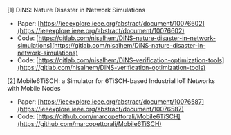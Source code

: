 [1] DiNS: Nature Disaster in Network Simulations
* Paper: [https://ieeexplore.ieee.org/abstract/document/10076602](https://ieeexplore.ieee.org/abstract/document/10076602)
* Code: [https://gitlab.com/nisalhem/DiNS-nature-disaster-in-network-simulations](https://gitlab.com/nisalhem/DiNS-nature-disaster-in-network-simulations)
* Code: [https://gitlab.com/nisalhem/DiNS-verification-optimization-tools](https://gitlab.com/nisalhem/DiNS-verification-optimization-tools)

[2] Mobile6TiSCH: a Simulator for 6TiSCH-based Industrial IoT Networks with Mobile Nodes
* Paper: [https://ieeexplore.ieee.org/abstract/document/10076587](https://ieeexplore.ieee.org/abstract/document/10076587)
* Code: [https://github.com/marcopettorali/Mobile6TiSCH](https://github.com/marcopettorali/Mobile6TiSCH)